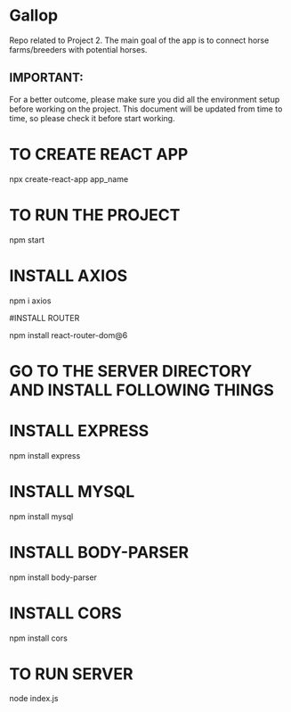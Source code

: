 # Gallop

Repo related to Project 2. The main goal of the app is to connect horse farms/breeders with potential horses.

## IMPORTANT:

For a better outcome, please make sure you did all the environment setup before working on the project. This document will be updated from time to time, so please check it before start working.

# TO CREATE REACT APP

npx create-react-app app_name

# TO RUN THE PROJECT

npm start

# INSTALL AXIOS

npm i axios

#INSTALL ROUTER

npm install react-router-dom@6


# GO TO THE SERVER DIRECTORY AND INSTALL FOLLOWING THINGS

# INSTALL EXPRESS

npm install express

# INSTALL MYSQL

npm install mysql

# INSTALL BODY-PARSER

npm install body-parser

# INSTALL CORS

npm install cors

# TO RUN SERVER

node index.js

